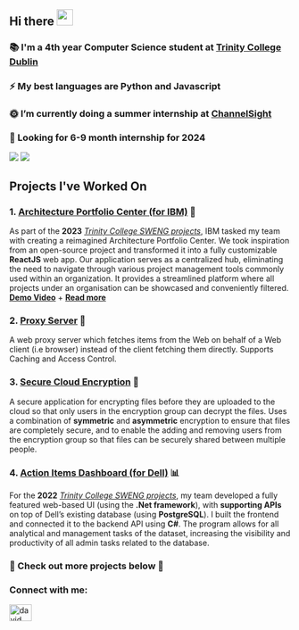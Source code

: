 ## Hi there <img src="https://github.com/TheDudeThatCode/TheDudeThatCode/blob/master/Assets/Hi.gif" width="29px">

<!-- Brief Description -->
### 📚 I'm a 4th year Computer Science student at [Trinity College Dublin](https://www.tcd.ie/)
### ⚡ My best languages are Python and Javascript
### 🌞 I’m currently doing a summer internship at [ChannelSight](https://www.channelsight.com/)
### 🔎 Looking for 6-9 month internship for 2024

<!-- Statistics -->
![](https://github-readme-tech-stack.vercel.app/api/cards?title=My%20Tech%20Stack&align=center&titleAlign=center&fontSize=25&lineHeight=15&lineCount=3&theme=github_dark&width=450&bg=%230e1114&badge=%2312161a&border=%232da7c7&titleColor=%2321c0d1&line1=react,react,auto;javascript,javascript,auto;html5,html5,auto;css3,css3,2965f1;&line2=python,python,auto;java,java,auto;csharp,csharp,auto;docker,docker,auto;&line3=node.js,node.js,auto;sql,sql,auto;haskell,haskell,auto;dotnet,dotnet,auto;)
![](https://github-readme-stats.vercel.app/api?username=tmoroney&show_icons=true&title_color=ffc857&icon_color=8ac926&text_color=daf7dc&bg_color=151515&hide=["stars"])
  
## Projects I've Worked On
### 1. [Architecture Portfolio Center (for IBM)](https://github.com/tcd-ibm/architecture-center-input-form) 🧱
As part of the **2023** _[Trinity College SWENG projects](https://www.linkedin.com/search/results/all/?keywords=%23sweng)_, IBM tasked my team with creating a reimagined Architecture Portfolio Center. We took inspiration from an open-source project and transformed it into a fully customizable **ReactJS** web app. Our application serves as a centralized hub, eliminating the need to navigate through various project management tools commonly used within an organization. It provides a streamlined platform where all projects under an organisation can be showcased and conveniently filtered. [**Demo Video**](https://youtu.be/69_Lp5XvD0Y) + [**Read more**](https://www.linkedin.com/posts/tom-moroney1_sweng-redhatopenshift-ibm-activity-7064757735942148096-tgtH?utm_source=share&utm_medium=member_desktop)
### 2. [Proxy Server](https://github.com/tmoroney/proxy-server) 📡
A web proxy server which fetches items from the Web on behalf of a Web client (i.e browser) instead of the client fetching them directly. Supports Caching and Access Control.
### 3. [Secure Cloud Encryption](https://github.com/tmoroney/Secure-Cloud-Encryption) 🔐
A secure application for encrypting files before they are uploaded to the cloud so that only users in the encryption group can decrypt the files. Uses a combination of **symmetric** and **asymmetric** encryption to ensure that files are completely secure, and to enable the adding and removing users from the encryption group so that files can be securely shared between multiple people.
### 4. [Action Items Dashboard (for Dell)](https://github.com/tmoroney/Dell-Dashboard) 📊
For the **2022** _[Trinity College SWENG projects](https://www.linkedin.com/search/results/all/?keywords=%23sweng)_, my team developed a fully featured web-based UI (using the **.Net framework**), with **supporting APIs** on top of Dell’s existing database (using **PostgreSQL**). I built the frontend and connected it to the backend API using **C#**. The program allows for all analytical and management tasks of the dataset, increasing the visibility and productivity of all admin tasks related to the database.

### 🔽 Check out more projects below 🔽

<!-- Contact me -->
### Connect with me:
<p align="left">
<a href="https://www.linkedin.com/in/tom-moroney1/" target="blank"><img align="center" src="https://raw.githubusercontent.com/rahuldkjain/github-profile-readme-generator/master/src/images/icons/Social/linked-in-alt.svg" alt="david mendoza ramos" height="30" width="40" /></a>
</p>


<!--
**tmoroney/tmoroney** is a ✨ _special_ ✨ repository because its `README.md` (this file) appears on your GitHub profile.

Here are some ideas to get you started:

- 🔭 I’m currently working on ...
- 🌱 I’m currently learning ...
- 👯 I’m looking to collaborate on ...
- 🤔 I’m looking for help with ...
- 💬 Ask me about ...
- 📫 How to reach me: ...
- 😄 Pronouns: ...
- ⚡ Fun fact: ...
-->
